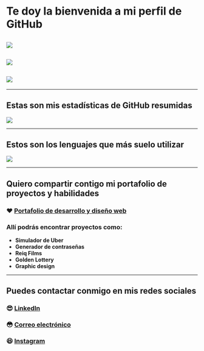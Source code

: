 # Te doy la bienvenida a mi perfil de GitHub
## <img src="https://img.shields.io/badge/Nombre%20completo-Hernan%20V.%20Demorizi%20Ure%C3%B1a-informational">

## <img src="https://img.shields.io/badge/Nacionalidad-Dominicano-ffffff"> 

## <img src="https://img.shields.io/badge/Ocupaci%C3%B3n-Desarrollador%20y%20dise%C3%B1ador%20web-ff0000"> 

___

## Estas son mis estadísticas de GitHub resumidas
<img src = "https://github-readme-stats.vercel.app/api?username=hernanreiq&show_icons=true&theme=tokyonight&line_height=27">

___

## Estos son los lenguajes que más suelo utilizar
<img src="https://github-readme-stats.vercel.app/api/top-langs/?username=hernanreiq&layout=compact&show_icons=true&langs_count=10,html&theme=tokyonight" />

___

## Quiero compartir contigo mi portafolio de proyectos y habilidades

### :heart: [Portafolio de desarrollo y diseño web](https://bit.ly/hernanreiq)

### Allí podrás encontrar proyectos como:
* **Simulador de Uber**
* **Generador de contraseñas**
* **Reiq Films**
* **Golden Lottery**
* **Graphic design**

___

## Puedes contactar conmigo en mis redes sociales
### :sunglasses: [LinkedIn](https://www.linkedin.com/in/hernan-demorizi-ure%C3%B1a-4430031b1/) 
### :flushed: [Correo electrónico](mailto:hernandemure1202@gmail.com) 
### :laughing: [Instagram](https://www.instagram.com/hernan.reiq/) 